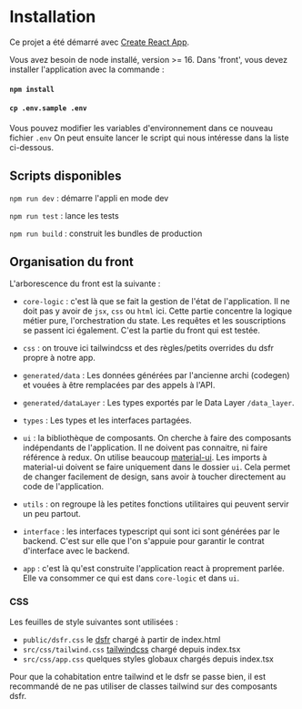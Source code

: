 # Installation
Ce projet a été démarré avec [Create React App](https://github.com/facebook/create-react-app).

Vous avez besoin de node installé, version >= 16.
Dans 'front', vous devez installer l'application avec la commande :

#### `npm install`
#### `cp .env.sample .env`
Vous pouvez modifier les variables d'environnement dans ce nouveau fichier `.env`
On peut ensuite lancer le script qui nous intéresse dans la liste ci-dessous.


## Scripts disponibles
``npm run dev`` : démarre l'appli en mode dev

``npm run test`` : lance les tests

``npm run build`` : construit les bundles de production


## Organisation du front
L'arborescence du front est la suivante :

- `core-logic` : c'est là que se fait la gestion de l'état de l'application. Il ne doit pas y avoir de `jsx`, 
  `css` ou `html` ici. Cette partie concentre la logique métier pure, l'orchestration du state. Les requêtes et les souscriptions se passent ici également. C'est la partie du front qui est testée.
 
- `css` : on trouve ici tailwindcss et des règles/petits overrides du dsfr propre à notre app.

- `generated/data` : Les données générées par l'ancienne archi (codegen) et vouées à être remplacées par des 
  appels à l'API.

- `generated/dataLayer` : Les types exportés par le Data Layer `/data_layer`.

- `types` : Les types et les interfaces partagées.

- `ui` : la bibliothèque de composants. On cherche à faire des composants indépendants de l'application. Il ne 
  doivent pas connaitre, ni faire référence à redux. On utilise beaucoup [material-ui](https://material-ui.com/). Les imports à material-ui doivent se faire uniquement dans le dossier `ui`. Cela permet de changer facilement de design, sans avoir à toucher directement au code de l'application.

- `utils` : on regroupe là les petites fonctions utilitaires qui peuvent servir un peu partout.

- `interface` : les interfaces typescript qui sont ici sont générées par le backend. C'est sur elle que l'on s'appuie pour garantir le contrat d'interface avec le backend.

- `app` : c'est là qu'est construite l'application react à proprement parlée. Elle va consommer ce qui est dans `core-logic` et dans `ui`.


### CSS
Les feuilles de style suivantes sont utilisées :

- `public/dsfr.css` le [dsfr](https://gouvfr.atlassian.net/wiki/spaces/DB/overview?homepageId=145359476) chargé à partir de index.html
- `src/css/tailwind.css` [tailwindcss](https://tailwindcss.com/) chargé depuis index.tsx 
- `src/css/app.css` quelques styles globaux chargés depuis index.tsx

Pour que la cohabitation entre tailwind et le dsfr se passe bien, il est recommandé de ne pas utiliser de classes 
tailwind sur des composants dsfr.
